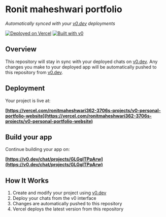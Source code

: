 # Ronit maheshwari portfolio

*Automatically synced with your [v0.dev](https://v0.dev) deployments*

[![Deployed on Vercel](https://img.shields.io/badge/Deployed%20on-Vercel-black?style=for-the-badge&logo=vercel)](https://vercel.com/ronitmaheshwari362-3706s-projects/v0-personal-portfolio-website)
[![Built with v0](https://img.shields.io/badge/Built%20with-v0.dev-black?style=for-the-badge)](https://v0.dev/chat/projects/GLGqITPpArw)

## Overview

This repository will stay in sync with your deployed chats on [v0.dev](https://v0.dev).
Any changes you make to your deployed app will be automatically pushed to this repository from [v0.dev](https://v0.dev).

## Deployment

Your project is live at:

**[https://vercel.com/ronitmaheshwari362-3706s-projects/v0-personal-portfolio-website](https://vercel.com/ronitmaheshwari362-3706s-projects/v0-personal-portfolio-website)**

## Build your app

Continue building your app on:

**[https://v0.dev/chat/projects/GLGqITPpArw](https://v0.dev/chat/projects/GLGqITPpArw)**

## How It Works

1. Create and modify your project using [v0.dev](https://v0.dev)
2. Deploy your chats from the v0 interface
3. Changes are automatically pushed to this repository
4. Vercel deploys the latest version from this repository
